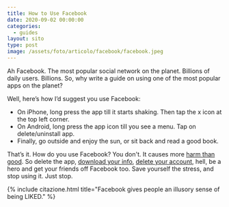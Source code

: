 ```yaml
---
title: How to Use Facebook
date: 2020-09-02 00:00:00
categories:
  - guides
layout: sito
type: post
image: /assets/foto/articolo/facebook/facebook.jpeg
---
```


Ah Facebook. The most popular social network on the planet. Billions of daily users. Billions. So, why write a guide on using one of the most popular apps on the planet?&nbsp;

Well, here’s how I’d suggest you use Facebook:

* On iPhone, long press the app till it starts shaking. Then tap the x icon at the top left corner.
* On Android, long press the app icon till you see a menu. Tap on delete/uninstall app.
* Finally, go outside and enjoy the sun, or sit back and read a good book.

That’s it. How do you use Facebook? You don't. It causes more [harm than good](https://www.businessinsider.com/biggest-facebook-scandals-list-mark-zuckerberg-leaked-harvard-messages-2019-7?IR=T#2016-former-news-curators-at-facebook-say-the-platform-was-purposefully-excluding-conservative-news-from-its-trending-news-list-4). So delete the app, [download your info](https://www.facebook.com/help/delete_account), [delete your account](https://www.facebook.com/help/delete_account), hell, be a hero and get your friends off Facebook too. Save yourself the stress, and stop using it. Just stop.

{% include citazione.html title="Facebook gives people an illusory sense of being LIKED." %}